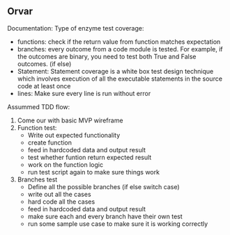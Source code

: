 Orvar
----------

Documentation:
Type of enzyme test coverage:
* functions: check if the return value from function matches expectation
* branches: every outcome from a code module is tested. For example, if the outcomes are binary, you need to test both True and False outcomes. (if else)
* Statement: Statement coverage is a white box test design technique which involves execution of all the executable statements in the source code at least once
* lines: Make sure every line is run without error

Assummed TDD flow:
1. Come our with basic MVP wireframe
2. Function test:
    - Write out expected functionality
    - create function
    - feed in hardcoded data and output result
    - test whether funtion return expected result
    - work on the function logic
    - run test script again to make sure things work
3. Branches test
    - Define all the possible branches (if else switch case)
    - write out all the cases
    - hard code all the cases
    - feed in hardcoded data and output result
    - make sure each and every branch have their own test
    - run some sample use case to make sure it is working correctly


